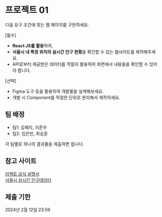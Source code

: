 # 프로젝트 01
다음 요구 조건에 맞는 웹 페이지를 구현하세요.

[필수]
- **React JS를 활용**하여,
- **서울시 내 특정 위치의 실시간 인구 현황**을 확인할 수 있는 웹사이트를 제작해주세요.
- API로부터 제공받은 데이터를 적절히 활용하여 화면에서 내용들을 확인할 수 있어야 합니다.

[선택]
- Figma 도구 등을 활용하여 개발물을 설계해보세요.
- 개발 시 Component를 적절한 단위로 분리해서 제작하세요.

## 팀 배정
- 팀1: 김혜지, 이준우
- 팀2: 임은빈, 최승훈

각 팀별로 하나의 결과물을 제출하면 됩니다.

## 참고 사이트
[리액트 공식 설명서](https://react.dev/reference/react)  
[서울시 실시간 인구데이터](https://data.seoul.go.kr/dataList/OA-21778/F/1/datasetView.do)

## 제출 기한
2024년 2월 12일 23:59